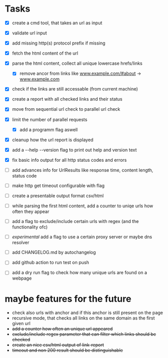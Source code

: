 # Tasks
- [x] create a cmd tool, that takes an url as input
- [x] validate url input
- [x] add missing http(s) protocol prefix if missing
- [x] fetch the html content of the url
- [x] parse the html content, collect all unique lowercase hrefs/links
  - [x] remove ancor from links like www.example.com/#about -> www.example.com
- [x] check if the links are still accessable (from current machine)
- [x] create a report with all checked links and their status
- [x] move from sequential url check to parallel url check
- [x] limit the number of parallel requests 
  - [x] add a programm flag aswell
- [x] cleanup how the url report is displayed
- [x] add a --help --version flag to print out help and version text
- [x] fix basic info output for all http status codes and errors
- [ ] add advances info for UrlResults like response time, content length, status code
- [ ] make http get timeout configurable with flag
- [ ] create a presentable output format csv/html

- [ ] while parsing the first html content, add a counter to uniqe urls how often they appear
- [ ] add a flag to exclude/include certain urls with regex (and the functionality ofc)
- [ ] *experimental* add a flag to use a certain proxy server or maybe dns resolver
- [ ] add CHANGELOG.md by autochangelog
- [ ] add github action to run test on push
- [ ] add a dry run flag to check how many unique urls are found on a webpage

# maybe features for the future
- check also urls with anchor and if this anchor is still present on the page
- recursive mode, that checks all links on the same domain as the first given url
- ~~add a counter how often an unique url appeared~~
- ~~exclude/include regex parameter that can filter which links should be checked~~
- ~~create an nice csv/html output of link-report~~
- ~~timeout and non 200 result should be distinguishable~~